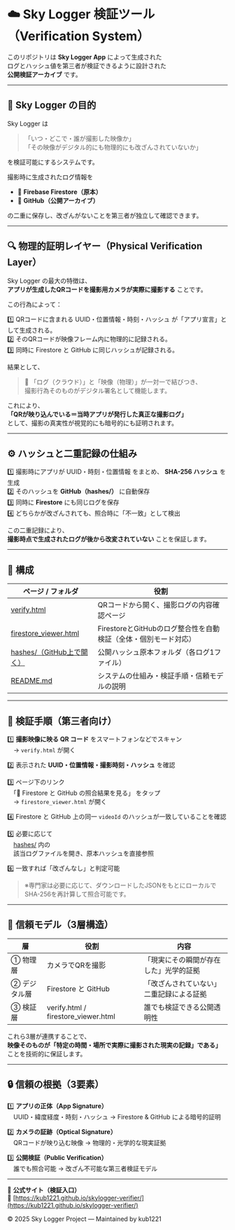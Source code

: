 # ☁️ Sky Logger 検証ツール（Verification System）

このリポジトリは **Sky Logger App** によって生成された  
ログとハッシュ値を第三者が検証できるように設計された  
**公開検証アーカイブ** です。

---

## 📸 Sky Logger の目的

Sky Logger は  
> 「いつ・どこで・誰が撮影した映像か」  
> 「その映像がデジタル的にも物理的にも改ざんされていないか」  

を検証可能にするシステムです。  

撮影時に生成されたログ情報を  
- 🔹 **Firebase Firestore（原本）**  
- 🔹 **GitHub（公開アーカイブ）**  

の二重に保存し、改ざんがないことを第三者が独立して確認できます。

---

## 🔍 物理的証明レイヤー（Physical Verification Layer）

Sky Logger の最大の特徴は、  
**アプリが生成したQRコードを撮影用カメラが実際に撮影する** ことです。

この行為によって：

1️⃣ QRコードに含まれる UUID・位置情報・時刻・ハッシュ が「アプリ宣言」として生成される。  
2️⃣ そのQRコードが映像フレーム内に物理的に記録される。  
3️⃣ 同時に Firestore と GitHub に同じハッシュが記録される。  

結果として、  
> 🔗 「ログ（クラウド）」と「映像（物理）」が一対一で結びつき、  
> 撮影行為そのものがデジタル署名として機能します。

これにより、  
**「QRが映り込んでいる＝当時アプリが発行した真正な撮影ログ」**  
として、撮影の真実性が視覚的にも暗号的にも証明されます。

---

## ⚙️ ハッシュと二重記録の仕組み

1️⃣ 撮影時にアプリが UUID・時刻・位置情報 をまとめ、 **SHA-256 ハッシュ** を生成  
2️⃣ そのハッシュを **GitHub（hashes/）** に自動保存  
3️⃣ 同時に **Firestore** にも同じログを保存  
4️⃣ どちらかが改ざんされても、照合時に「不一致」として検出  

この二重記録により、  
**撮影時点で生成されたログが後から改変されていない** ことを保証します。

---

## 🔗 構成

| ページ / フォルダ | 役割 |
|------------------|------|
| [verify.html](verify.html) | QRコードから開く、撮影ログの内容確認ページ |
| [firestore_viewer.html](firestore_viewer.html) | FirestoreとGitHubのログ整合性を自動検証（全体・個別モード対応） |
| [hashes/（GitHub上で開く）](https://github.com/kub1221/skylogger-verifier/tree/main/hashes) | 公開ハッシュ原本フォルダ（各ログ1ファイル） |
| [README.md](README.md) | システムの仕組み・検証手順・信頼モデルの説明 |

---

## 🧾 検証手順（第三者向け）

1️⃣ **撮影映像に映る QR コード** をスマートフォンなどでスキャン  
　→ `verify.html` が開く  

2️⃣ 表示された **UUID・位置情報・撮影時刻・ハッシュ** を確認  

3️⃣ ページ下のリンク  
　「🔗 Firestore と GitHub の照合結果を見る」 をタップ  
　→ `firestore_viewer.html` が開く  

4️⃣ Firestore と GitHub 上の同一 `videoId` のハッシュが一致していることを確認  

5️⃣ 必要に応じて  
　[hashes/](https://github.com/kub1221/skylogger-verifier/tree/main/hashes) 内の  
　該当ログファイルを開き、原本ハッシュを直接参照  

6️⃣ 一致すれば「改ざんなし」と判定可能  

> ※専門家は必要に応じて、ダウンロードしたJSONをもとにローカルでSHA-256を再計算して照合可能です。

---

## 🧠 信頼モデル（3層構造）

| 層 | 役割 | 内容 |
|----|------|------|
| ① 物理層 | カメラでQRを撮影 | 「現実にその瞬間が存在した」光学的証拠 |
| ② デジタル層 | Firestore と GitHub | 「改ざんされていない」二重記録による証拠 |
| ③ 検証層 | verify.html / firestore_viewer.html | 誰でも検証できる公開透明性 |

これら3層が連携することで、  
**映像そのものが「特定の時間・場所で実際に撮影された現実の記録」である」**  
ことを技術的に保証します。

---

## 🔒 信頼の根拠（3要素）

1️⃣ **アプリの正体（App Signature）**  
　UUID・緯度経度・時刻・ハッシュ → Firestore & GitHub による暗号的証明  

2️⃣ **カメラの証跡（Optical Signature）**  
　QRコードが映り込む映像 → 物理的・光学的な現実証拠  

3️⃣ **公開検証（Public Verification）**  
　誰でも照合可能 → 改ざん不可能な第三者検証モデル  

---

📍 **公式サイト（検証入口）**  
🔗 [https://kub1221.github.io/skylogger-verifier/](https://kub1221.github.io/skylogger-verifier/)

© 2025 Sky Logger Project — Maintained by kub1221
